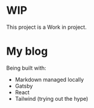 # WIP
This project is a Work in project. 

# My blog

Being built with: 
* Markdown managed locally
* Gatsby
* React
* Tailwind (trying out the hype)

